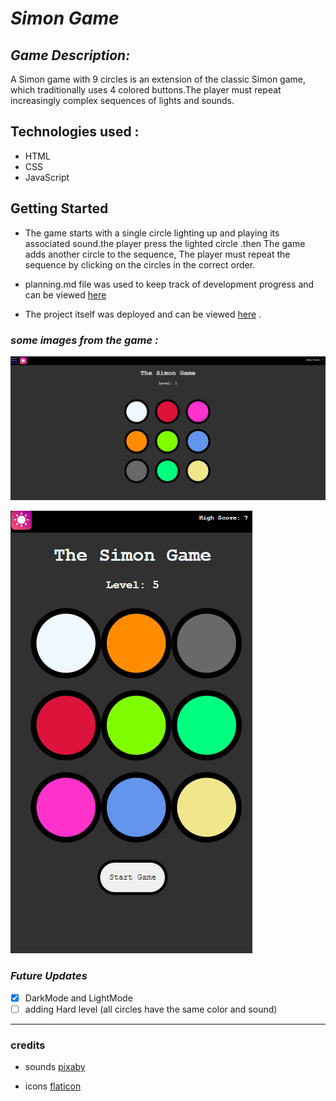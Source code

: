 # **_Simon Game_**

## **_Game Description:_**

A Simon game with 9 circles is an extension of the classic Simon game, which traditionally uses 4 colored buttons.The player must repeat increasingly complex sequences of lights and sounds.

## **Technologies used :**

- HTML
- CSS
- JavaScript

## Getting Started

- The game starts with a single circle lighting up and playing its associated sound.the player press the lighted circle .then The game adds another circle to the sequence, The player must repeat the sequence by clicking on the circles in the correct order.

* planning.md file was used to keep track of development progress and can be viewed [here](https://github.com/VinsintQ/simon-game/blob/main/planning.md)

- The project itself was deployed and can be viewed [here](https://vinsintq.github.io/simon-game/) .

### **_some images from the game :_**

![ game on desktop](images/inGame1.png)

![ game on mobile](images/Mobile.png)

### **_Future Updates_**

- [x] DarkMode and LightMode
- [ ] adding Hard level (all circles have the same color and sound)

---

### credits

- sounds [pixaby](https://pixabay.com/sound-effects/search/short/)

* icons [flaticon](https://www.flaticon.com/free-icons/menu)
